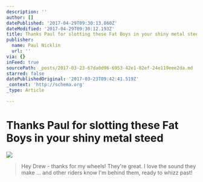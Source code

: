 ```yaml
---
description: ''
author: []
datePublished: '2017-04-29T09:30:13.860Z'
dateModified: '2017-04-29T09:30:12.193Z'
title: Thanks Paul for slotting these Fat Boys in your shiny metal steed
publisher:
  name: Paul Nicklin
  url: ''
via: {}
inFeed: true
sourcePath: _posts/2017-03-23-67da0d96-6953-42e1-82ef-24e119eee2da.md
starred: false
datePublishedOriginal: '2017-03-23T09:42:41.519Z'
_context: 'http://schema.org'
_type: Article

---
```

# Thanks Paul for slotting these Fat Boys in your shiny metal steed
![](https://the-grid-user-content.s3-us-west-2.amazonaws.com/95fcf6de-477c-43c8-b26d-0d23878e7fed.jpg)

> Hey Drew - thanks for my wheels! They're great. I love the sound they make ... and other riders know I'm behind them, ready to whizz past!
